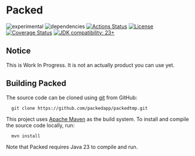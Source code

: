 Packed
======
![experimental](https://img.shields.io/badge/stability-work_in_progress-lightgrey.svg)
![dependencies](https://img.shields.io/badge/dependencies-none-green.svg)
[![Actions Status](https://github.com/packedapp/packedtmp/workflows/Java%20CI/badge.svg)](https://github.com/packedapp/packedtmp/actions)
[![License](http://img.shields.io/:license-apache-blue.svg)](https://www.apache.org/licenses/LICENSE-2.0.html) 
[![Coverage Status](https://coveralls.io/repos/github/packedapp/packedtmp/badge.svg?branch=master)](https://coveralls.io/github/packedapp/packedtmp?branch=master)
[![JDK compatibility: 23+](https://img.shields.io/badge/JDK_compatibility-23+-blue.svg)](#)


Notice
---------------
This is Work In Progress. It is not an actually product you can use yet.

Building Packed
---------------

The source code can be cloned using [git](http://git-scm.com/) from GitHub:

```
  git clone https://github.com/packedapp/packedtmp.git
```

This project uses [Apache Maven](https://maven.apache.org/) as the build system.
To install and compile the source code locally, run:

```
  mvn install
```

Note that Packed requires Java 23 to compile and run.
